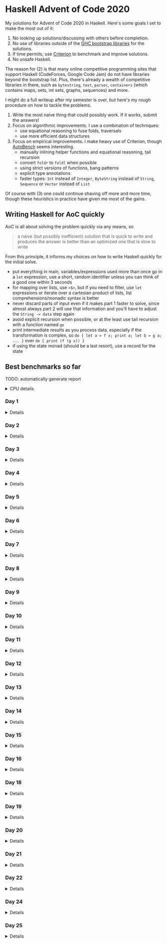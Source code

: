 # Haskell Advent of Code 2020
My solutions for Advent of Code 2020 in Haskell.  Here's some goals I
set to make the most out of it:

1. No looking up solutions/discussing with others before completion.
2. No use of libraries outside of the [GHC bootstrap
  libraries](https://downloads.haskell.org/~ghc/latest/docs/html/libraries/index.html)
  for the solutions.
3. If time permits, use
  [Criterion](https://hackage.haskell.org/package/criterion) to
  benchmark and improve solutions.
4. No unsafe Haskell.

The reason for (2) is that many online competitive programming sites
that support Haskell (CodeForces, Google Code Jam) do not have
libraries beyond the bootstrap list.  Plus, there's already a wealth
of competitive libraries in there, such as `bytestring`, `text`,
`parsec`, `containers` (which contains maps, sets, int sets, graphs,
sequences) and more.

I might do a full writeup after my semester is over, but here's my
rough procedure on how to tackle the problems.

1. Write the most naive thing that could possibly work.  If it works,
   submit the answers!
2. Focus on algorithmic improvements.  I use a combination of
   techniques:
   - use equational reasoning to fuse folds, traversals
   - use more efficient data structures
3. Focus on empirical improvements.  I make heavy use of Criterion,
   though [AutoBench](https://github.com/mathandley/AutoBench) seems
   interesting.
   - manually inlining helper functions and equational reasoning, tail
     recursion
   - convert `foldr` to `foldl` when possible
   - using strict versions of functions, bang patterns
   - explicit type annotations
   - faster types: `Int` instead of `Integer`, `ByteString` instead of
     `String`, `Sequence` or `Vector` instead of `List`

Of course with (3) one could continue shaving off more and more time,
though these heuristics in practice have given me most of the gains.

## Writing Haskell for AoC quickly
AoC is all about solving the problem quickly via any means, so

> a naive (but possibly inefficient) solution that is quick to write
> and produces the answer is better than an optimized one that is slow
> to write

From this principle, it informs my choices on how to write Haskell
quickly for the initial solve.

- put everything in main, variables/expressions used more than once go
  in a `let` expression, use a short, random identifier unless you can
  think of a good one within 3 seconds
- for mapping over lists, use `<$>`, but if you need to filter, use
  `let` expressions or iterate over a cartesian product of lists, list
  comprehensions/monadic syntax is better
- never discard parts of input even if it makes part 1 faster to
  solve, since almost always part 2 will use that information and
  you'll have to adjust the `String -> data` step again
- avoid explicit recursion when possible, or at the least use tail
  recursion with a function named `go`
- print intermediate results as you process data, especially if the
  transformation is complex, so `do { let a = f x; print a; let b = g
  a; ... }` over `do { print (f (g x)) }`
- if using the state monad (should be a last resort), use a record for
  the state

## Best benchmarks so far
TODO: automatically generate report
<details>
<summary>CPU details</summary>

```
Architecture:                    x86_64
CPU op-mode(s):                  32-bit, 64-bit
Byte Order:                      Little Endian
Address sizes:                   39 bits physical, 48 bits virtual
CPU(s):                          4
On-line CPU(s) list:             0-3
Thread(s) per core:              2
Core(s) per socket:              2
Socket(s):                       1
NUMA node(s):                    1
Vendor ID:                       GenuineIntel
CPU family:                      6
Model:                           69
Model name:                      Intel(R) Core(TM) i5-4288U CPU @ 2.60GHz
```
</details>

### Day 1
<details>

```
benchmarking day1/part1
time                 448.6 ns   (446.9 ns .. 450.4 ns)
                     1.000 R²   (1.000 R² .. 1.000 R²)
mean                 447.6 ns   (446.4 ns .. 449.5 ns)
std dev              5.041 ns   (3.535 ns .. 8.317 ns)

benchmarking day1/part2
time                 27.75 μs   (27.65 μs .. 27.84 μs)
                     1.000 R²   (1.000 R² .. 1.000 R²)
mean                 27.75 μs   (27.68 μs .. 27.84 μs)
std dev              264.1 ns   (188.8 ns .. 350.6 ns)
```
</details>

### Day 2
<details>

```
benchmarking day2/part1
time                 25.33 μs   (25.21 μs .. 25.49 μs)
                     1.000 R²   (0.999 R² .. 1.000 R²)
mean                 25.39 μs   (25.28 μs .. 25.57 μs)
std dev              472.6 ns   (340.0 ns .. 636.7 ns)
variance introduced by outliers: 16% (moderately inflated)

benchmarking day2/part2
time                 12.15 μs   (12.10 μs .. 12.23 μs)
                     1.000 R²   (1.000 R² .. 1.000 R²)
mean                 12.24 μs   (12.18 μs .. 12.37 μs)
std dev              305.9 ns   (195.5 ns .. 521.6 ns)
variance introduced by outliers: 27% (moderately inflated)
```
</details>

### Day 3
<details>

```
benchmarking day3/part1
time                 11.91 μs   (11.88 μs .. 11.93 μs)
                     1.000 R²   (1.000 R² .. 1.000 R²)
mean                 11.92 μs   (11.88 μs .. 11.98 μs)
std dev              165.8 ns   (113.6 ns .. 264.1 ns)
variance introduced by outliers: 10% (moderately inflated)

benchmarking day3/part2
time                 26.72 μs   (26.12 μs .. 27.31 μs)
                     0.997 R²   (0.995 R² .. 0.999 R²)
mean                 25.96 μs   (25.73 μs .. 26.36 μs)
std dev              986.3 ns   (621.4 ns .. 1.451 μs)
variance introduced by outliers: 44% (moderately inflated)
```
</details>

### Day 4
<details>

```
benchmarking day4/part1
time                 13.41 μs   (13.37 μs .. 13.45 μs)
                     1.000 R²   (0.999 R² .. 1.000 R²)
mean                 13.51 μs   (13.41 μs .. 13.85 μs)
std dev              551.3 ns   (152.7 ns .. 1.126 μs)
variance introduced by outliers: 49% (moderately inflated)

benchmarking day4/part2
time                 2.239 ms   (2.223 ms .. 2.254 ms)
                     0.999 R²   (0.998 R² .. 1.000 R²)
mean                 2.269 ms   (2.249 ms .. 2.311 ms)
std dev              98.12 μs   (46.41 μs .. 174.5 μs)
variance introduced by outliers: 28% (moderately inflated)
```
</details>

### Day 5
<details>

```
benchmarking day5/part1
time                 16.39 μs   (16.29 μs .. 16.51 μs)
                     1.000 R²   (1.000 R² .. 1.000 R²)
mean                 16.34 μs   (16.31 μs .. 16.40 μs)
std dev              136.6 ns   (84.33 ns .. 208.5 ns)

benchmarking day5/part2
time                 16.39 μs   (16.31 μs .. 16.51 μs)
                     1.000 R²   (1.000 R² .. 1.000 R²)
mean                 16.38 μs   (16.33 μs .. 16.45 μs)
std dev              188.9 ns   (109.6 ns .. 276.3 ns)
```
</details>

### Day 6
<details>

```
benchmarking day6/part1
time                 13.47 μs   (13.30 μs .. 13.67 μs)
                     0.997 R²   (0.996 R² .. 0.998 R²)
mean                 14.08 μs   (13.79 μs .. 14.41 μs)
std dev              1.105 μs   (919.3 ns .. 1.464 μs)
variance introduced by outliers: 79% (severely inflated)

benchmarking day6/part2
time                 12.00 μs   (11.94 μs .. 12.08 μs)
                     0.999 R²   (0.999 R² .. 1.000 R²)
mean                 12.15 μs   (12.04 μs .. 12.41 μs)
std dev              536.6 ns   (266.7 ns .. 981.4 ns)
variance introduced by outliers: 53% (severely inflated)
```
</details>

### Day 7
<details>

```
benchmarking day7/part1
time                 1.990 ms   (1.946 ms .. 2.052 ms)
                     0.997 R²   (0.995 R² .. 0.999 R²)
mean                 1.957 ms   (1.929 ms .. 1.988 ms)
std dev              97.12 μs   (75.89 μs .. 139.0 μs)
variance introduced by outliers: 35% (moderately inflated)

benchmarking day7/part2
time                 532.3 μs   (529.0 μs .. 536.7 μs)
                     0.998 R²   (0.996 R² .. 1.000 R²)
mean                 538.0 μs   (532.5 μs .. 550.4 μs)
std dev              26.07 μs   (15.15 μs .. 44.87 μs)
variance introduced by outliers: 42% (moderately inflated)
```
</details>

### Day 8
<details>

```
benchmarking day8/part1
time                 24.09 μs   (23.95 μs .. 24.27 μs)
                     0.999 R²   (0.999 R² .. 1.000 R²)
mean                 24.22 μs   (24.02 μs .. 24.48 μs)
std dev              781.9 ns   (598.8 ns .. 1.083 μs)
variance introduced by outliers: 36% (moderately inflated)

benchmarking day8/part2
time                 12.14 ms   (12.03 ms .. 12.25 ms)
                     0.998 R²   (0.996 R² .. 1.000 R²)
mean                 12.07 ms   (11.97 ms .. 12.23 ms)
std dev              322.7 μs   (211.3 μs .. 509.9 μs)
```
</details>

### Day 9
<details>

```
benchmarking day9/part1
time                 179.3 μs   (177.4 μs .. 181.3 μs)
                     0.999 R²   (0.999 R² .. 1.000 R²)
mean                 178.6 μs   (177.1 μs .. 180.4 μs)
std dev              5.729 μs   (3.968 μs .. 8.236 μs)
variance introduced by outliers: 28% (moderately inflated)

benchmarking day9/part2
time                 13.13 μs   (13.07 μs .. 13.20 μs)
                     1.000 R²   (1.000 R² .. 1.000 R²)
mean                 13.13 μs   (13.06 μs .. 13.23 μs)
std dev              266.3 ns   (184.4 ns .. 370.2 ns)
variance introduced by outliers: 19% (moderately inflated)
```
</details>

### Day 10
<details>

```
benchmarking day10/part1
time                 1.043 μs   (1.016 μs .. 1.073 μs)
                     0.997 R²   (0.996 R² .. 0.999 R²)
mean                 1.036 μs   (1.022 μs .. 1.068 μs)
std dev              66.24 ns   (32.12 ns .. 112.3 ns)
variance introduced by outliers: 77% (severely inflated)

benchmarking day10/part2
time                 10.77 μs   (10.64 μs .. 10.94 μs)
                     0.998 R²   (0.997 R² .. 0.999 R²)
mean                 10.89 μs   (10.73 μs .. 11.08 μs)
std dev              591.3 ns   (468.3 ns .. 793.8 ns)
variance introduced by outliers: 64% (severely inflated)
```
</details>

### Day 11
<details>

```
benchmarking day11/part1
time                 732.4 ms   (712.7 ms .. 773.0 ms)
                     1.000 R²   (0.999 R² .. 1.000 R²)
mean                 757.4 ms   (744.6 ms .. 767.4 ms)
std dev              12.93 ms   (9.107 ms .. 15.71 ms)
variance introduced by outliers: 19% (moderately inflated)

benchmarking day11/part2
time                 1.607 s    (1.507 s .. 1.702 s)
                     1.000 R²   (0.998 R² .. 1.000 R²)
mean                 1.624 s    (1.608 s .. 1.640 s)
std dev              18.11 ms   (15.32 ms .. 19.32 ms)
variance introduced by outliers: 19% (moderately inflated)
```
</details>

### Day 12
<details>

```
benchmarking day12/part1
time                 9.821 μs   (9.699 μs .. 9.981 μs)
                     0.998 R²   (0.994 R² .. 0.999 R²)
mean                 9.858 μs   (9.764 μs .. 10.11 μs)
std dev              457.1 ns   (236.7 ns .. 852.9 ns)
variance introduced by outliers: 56% (severely inflated)

benchmarking day12/part2
time                 17.61 μs   (17.48 μs .. 17.73 μs)
                     1.000 R²   (1.000 R² .. 1.000 R²)
mean                 17.51 μs   (17.43 μs .. 17.59 μs)
std dev              271.1 ns   (223.0 ns .. 338.6 ns)
variance introduced by outliers: 12% (moderately inflated)
```
</details>

### Day 13
<details>

```
benchmarking day13/part1
time                 845.1 ns   (841.6 ns .. 849.8 ns)
                     1.000 R²   (0.999 R² .. 1.000 R²)
mean                 847.3 ns   (843.4 ns .. 856.5 ns)
std dev              18.78 ns   (10.07 ns .. 33.84 ns)
variance introduced by outliers: 28% (moderately inflated)

benchmarking day13/part2
time                 9.215 μs   (9.182 μs .. 9.257 μs)
                     1.000 R²   (1.000 R² .. 1.000 R²)
mean                 9.208 μs   (9.167 μs .. 9.263 μs)
std dev              158.8 ns   (121.9 ns .. 209.0 ns)
variance introduced by outliers: 15% (moderately inflated)
```
</details>

### Day 14
<details>

```
benchmarking day14/part1
time                 545.2 μs   (540.3 μs .. 552.9 μs)
                     0.999 R²   (0.998 R² .. 1.000 R²)
mean                 542.5 μs   (540.1 μs .. 546.8 μs)
std dev              10.63 μs   (6.327 μs .. 18.41 μs)
variance introduced by outliers: 10% (moderately inflated)

benchmarking day14/part2
time                 46.26 ms   (45.08 ms .. 48.46 ms)
                     0.996 R²   (0.991 R² .. 1.000 R²)
mean                 45.57 ms   (45.13 ms .. 46.43 ms)
std dev              1.216 ms   (655.2 μs .. 2.038 ms)
```
</details>

### Day 15
<details>

```
benchmarking day15/part1
time                 320.8 μs   (316.7 μs .. 326.0 μs)
                     0.998 R²   (0.996 R² .. 0.999 R²)
mean                 318.6 μs   (315.7 μs .. 323.1 μs)
std dev              11.70 μs   (8.501 μs .. 16.76 μs)
variance introduced by outliers: 32% (moderately inflated)

./day15 part2  47.38s user 0.35s system 99% cpu 47.735 total
```
</details>

### Day 16
<details>

```
benchmarking day16/part1
time                 32.59 μs   (32.22 μs .. 33.06 μs)
                     0.999 R²   (0.999 R² .. 1.000 R²)
mean                 32.36 μs   (32.22 μs .. 32.62 μs)
std dev              564.0 ns   (345.3 ns .. 856.7 ns)
variance introduced by outliers: 14% (moderately inflated)

benchmarking day16/part2
time                 15.24 ms   (14.91 ms .. 15.65 ms)
                     0.996 R²   (0.990 R² .. 1.000 R²)
mean                 15.14 ms   (14.96 ms .. 15.44 ms)
std dev              510.9 μs   (302.4 μs .. 863.4 μs)
variance introduced by outliers: 11% (moderately inflated)
```
</details>

### Day 18
<details>

```
benchmarking day18/part1
time                 5.435 ms   (5.383 ms .. 5.490 ms)
                     0.999 R²   (0.999 R² .. 1.000 R²)
mean                 5.466 ms   (5.423 ms .. 5.538 ms)
std dev              167.9 μs   (103.6 μs .. 304.1 μs)
variance introduced by outliers: 14% (moderately inflated)

benchmarking day18/part2
time                 5.780 ms   (5.728 ms .. 5.841 ms)
                     0.999 R²   (0.999 R² .. 1.000 R²)
mean                 5.756 ms   (5.722 ms .. 5.805 ms)
std dev              126.0 μs   (89.81 μs .. 179.4 μs)
```
</details>

### Day 19
<details>

```
benchmarking day19/part1
time                 7.695 ms   (7.588 ms .. 7.800 ms)
                     0.996 R²   (0.990 R² .. 0.999 R²)
mean                 7.775 ms   (7.649 ms .. 7.933 ms)
std dev              408.1 μs   (314.2 μs .. 543.3 μs)
variance introduced by outliers: 25% (moderately inflated)

benchmarking day19/part2
time                 70.92 ms   (70.21 ms .. 71.47 ms)
                     1.000 R²   (1.000 R² .. 1.000 R²)
mean                 70.95 ms   (70.49 ms .. 71.45 ms)
std dev              873.7 μs   (599.9 μs .. 1.360 ms)
```

</details>

### Day 20
<details>

```
benchmarking day20/part1
time                 290.8 μs   (289.1 μs .. 292.4 μs)
                     1.000 R²   (0.999 R² .. 1.000 R²)
mean                 292.6 μs   (289.8 μs .. 300.0 μs)
std dev              13.22 μs   (3.743 μs .. 28.20 μs)
variance introduced by outliers: 42% (moderately inflated)
```
</details>

### Day 21
<details>

```
benchmarking day21/part1
time                 3.355 ms   (3.316 ms .. 3.397 ms)
                     0.997 R²   (0.994 R² .. 0.999 R²)
mean                 3.385 ms   (3.342 ms .. 3.450 ms)
std dev              154.1 μs   (102.1 μs .. 222.9 μs)
variance introduced by outliers: 28% (moderately inflated)

benchmarking day21/part2
time                 2.164 ms   (2.150 ms .. 2.179 ms)
                     1.000 R²   (0.999 R² .. 1.000 R²)
mean                 2.139 ms   (2.129 ms .. 2.154 ms)
std dev              38.23 μs   (27.82 μs .. 60.11 μs)
```
</details>

### Day 22
<details>

```
benchmarking day22/part1
time                 98.95 μs   (95.48 μs .. 103.8 μs)
                     0.991 R²   (0.981 R² .. 1.000 R²)
mean                 96.53 μs   (95.54 μs .. 99.31 μs)
std dev              4.929 μs   (2.151 μs .. 10.18 μs)
variance introduced by outliers: 54% (severely inflated)

benchmarking day22/part2
time                 1.156 s    (1.139 s .. 1.166 s)
                     1.000 R²   (1.000 R² .. 1.000 R²)
mean                 1.159 s    (1.156 s .. 1.162 s)
std dev              2.877 ms   (2.371 ms .. 3.230 ms)
variance introduced by outliers: 19% (moderately inflated)
```
</details>

### Day 24
<details>

```
benchmarking day24/part1
time                 236.4 μs   (235.3 μs .. 237.8 μs)
                     1.000 R²   (0.999 R² .. 1.000 R²)
mean                 235.7 μs   (234.8 μs .. 237.3 μs)
std dev              3.878 μs   (2.547 μs .. 6.018 μs)

benchmarking day24/part2
time                 1.015 s    (952.3 ms .. 1.067 s)
                     1.000 R²   (0.998 R² .. 1.000 R²)
mean                 1.009 s    (1.002 s .. 1.020 s)
std dev              11.23 ms   (2.251 ms .. 14.77 ms)
variance introduced by outliers: 19% (moderately inflated)
```
</details>

### Day 25
<details>

```
benchmarking day25/part1
time                 57.89 ms   (57.69 ms .. 58.07 ms)
                     1.000 R²   (1.000 R² .. 1.000 R²)
mean                 57.85 ms   (57.78 ms .. 58.00 ms)
std dev              187.4 μs   (91.79 μs .. 286.4 μs)

benchmarking day25/part2
time                 59.83 ms   (59.23 ms .. 60.68 ms)
                     1.000 R²   (0.999 R² .. 1.000 R²)
mean                 59.41 ms   (59.28 ms .. 59.77 ms)
std dev              359.0 μs   (125.6 μs .. 610.3 μs)
```
</details>
